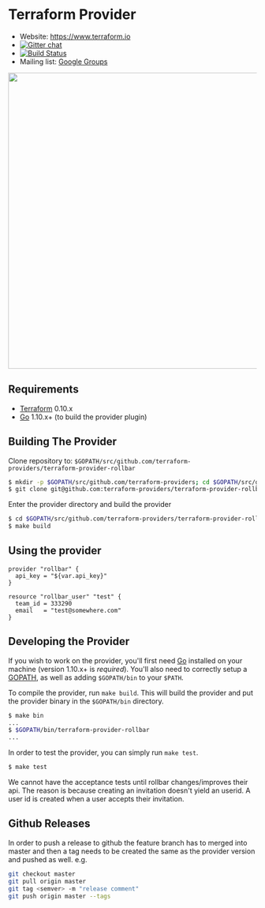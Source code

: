 Terraform Provider
==================

- Website: https://www.terraform.io
- [![Gitter chat](https://badges.gitter.im/hashicorp-terraform/Lobby.png)](https://gitter.im/hashicorp-terraform/Lobby)
- [![Build Status](https://travis-ci.org/babbel/terraform-provider-rollbar.svg?branch=master)](https://travis-ci.org/babbel/terraform-provider-rollbar)
- Mailing list: [Google Groups](http://groups.google.com/group/terraform-tool)

<img src="https://cdn.rawgit.com/hashicorp/terraform-website/master/content/source/assets/images/logo-hashicorp.svg" width="600px">

Requirements
------------

- [Terraform](https://www.terraform.io/downloads.html) 0.10.x
- [Go](https://golang.org/doc/install) 1.10.x+ (to build the provider plugin)

Building The Provider
---------------------
Clone repository to: `$GOPATH/src/github.com/terraform-providers/terraform-provider-rollbar`

```sh
$ mkdir -p $GOPATH/src/github.com/terraform-providers; cd $GOPATH/src/github.com/terraform-providers
$ git clone git@github.com:terraform-providers/terraform-provider-rollbar
```

Enter the provider directory and build the provider

```sh
$ cd $GOPATH/src/github.com/terraform-providers/terraform-provider-rollbar
$ make build
```

Using the provider
----------------------

```hcl
provider "rollbar" {
  api_key = "${var.api_key}"
}

resource "rollbar_user" "test" {
  team_id = 333290
  email   = "test@somewhere.com"
}
```

Developing the Provider
---------------------------

If you wish to work on the provider, you'll first need [Go](http://www.golang.org) installed on your machine (version 1.10.x+ is *required*). You'll also need to correctly setup a [GOPATH](http://golang.org/doc/code.html#GOPATH), as well as adding `$GOPATH/bin` to your `$PATH`.

To compile the provider, run `make build`. This will build the provider and put the provider binary in the `$GOPATH/bin` directory.

```sh
$ make bin
...
$ $GOPATH/bin/terraform-provider-rollbar
...
```

In order to test the provider, you can simply run `make test`.

```sh
$ make test
```
We cannot have the acceptance tests until rollbar changes/improves their api.
The reason is because creating an invitation doesn't yield an userid.
A user id is created when a user accepts their invitation.

Github Releases
---------------------------
In order to push a release to github the feature branch has to merged into master and then a tag needs to be created the same as the provider version and pushed as well.
e.g.
```sh
git checkout master
git pull origin master
git tag <semver> -m "release comment"
git push origin master --tags
```
